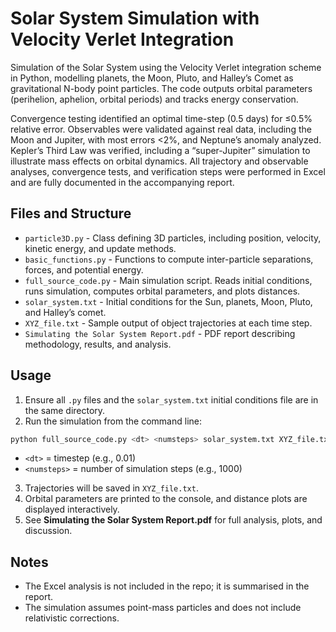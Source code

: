 # Solar System Simulation with Velocity Verlet Integration

Simulation of the Solar System using the Velocity Verlet integration scheme in Python, modelling planets, the Moon, Pluto, and Halley’s Comet as gravitational N-body point particles. The code outputs orbital parameters (perihelion, aphelion, orbital periods) and tracks energy conservation. 

Convergence testing identified an optimal time-step (0.5 days) for ≤0.5% relative error. Observables were validated against real data, including the Moon and Jupiter, with most errors <2%, and Neptune’s anomaly analyzed. Kepler’s Third Law was verified, including a “super-Jupiter” simulation to illustrate mass effects on orbital dynamics. All trajectory and observable analyses, convergence tests, and verification steps were performed in Excel and are fully documented in the accompanying report.



## **Files and Structure**

* `particle3D.py` - Class defining 3D particles, including position, velocity, kinetic energy, and update methods.
* `basic_functions.py` - Functions to compute inter-particle separations, forces, and potential energy.
* `full_source_code.py` - Main simulation script. Reads initial conditions, runs simulation, computes orbital parameters, and plots distances.
* `solar_system.txt` - Initial conditions for the Sun, planets, Moon, Pluto, and Halley’s comet.
* `XYZ_file.txt` - Sample output of object trajectories at each time step.
* `Simulating the Solar System Report.pdf` - PDF report describing methodology, results, and analysis.




## **Usage**

1. Ensure all `.py` files and the `solar_system.txt` initial conditions file are in the same directory.
2. Run the simulation from the command line:

```bash
python full_source_code.py <dt> <numsteps> solar_system.txt XYZ_file.txt
```

* `<dt>` = timestep (e.g., 0.01)
* `<numsteps>` = number of simulation steps (e.g., 1000)

3. Trajectories will be saved in `XYZ_file.txt`.
4. Orbital parameters are printed to the console, and distance plots are displayed interactively.
5. See **Simulating the Solar System Report.pdf** for full analysis, plots, and discussion.


## **Notes**

* The Excel analysis is not included in the repo; it is summarised in the report.
* The simulation assumes point-mass particles and does not include relativistic corrections.
